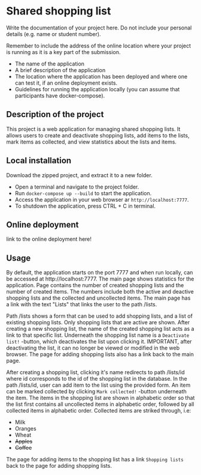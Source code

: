# Shared shopping list

Write the documentation of your project here. Do not include your personal
details (e.g. name or student number).

Remember to include the address of the online location where your project is
running as it is a key part of the submission.

- The name of the application
- A brief description of the application
- The location where the application has been deployed and where one can test it, if an online deployment exists.
- Guidelines for running the application locally (you can assume that participants have docker-compose).

## Description of the project

This project is a web application for managing shared shopping lists. It allows users to create and deactivate shopping lists, add items to the lists, mark items as collected, and view statistics about the lists and items.

## Local installation

Download the zipped project, and extract it to a new folder.
- Open a terminal and navigate to the project folder.
- Run `docker-compose up --build` to start the application.
- Access the application in your web browser ar `http://localhost:7777`.
- To shutdown the application, press CTRL + C in terminal.

## Online deployment

link to the online deployment here!

## Usage

By default, the application starts on the port 7777 and when run locally, can be accessed at http://localhost:7777. The main page shows statistics for the application. Page contains the number of created shopping lists and the number of created items. The numbers include both the active and deactive shopping lists and the collected and uncollected items. The main page has a link with the text "Lists" that links the user to the path /lists.

Path /lists shows a form that can be used to add shopping lists, and a list of existing shopping lists. Only shopping lists that are active are shown. After creating a new shopping list, the name of the created shopping list acts as a link to that specific list. Underneath the shopping list name is a `Deactivate list!` -button, which deactivates the list upon clicking it. IMPORTANT, after deactivating the list, it can no longer be viewed or modified in the web browser. The page for adding shopping lists also has a link back to the main page.

After creating a shopping list, clicking it's name redirects to path /lists/id where id corresponds to the id of the shopping list in the database. In the path /lists/id, user can add item to the list using the provided form. An item can be marked collected by clicking `Mark collected!` -button underneath the item. The items in the shopping list are shown in alphabetic order so that the list first contains all uncollected items in alphabetic order, followed by all collected items in alphabetic order. Collected items are striked through, i.e:
- Milk
- Oranges
- Wheat
- ~~Apples~~
- ~~Coffee~~

The page for adding items to the shopping list has a link `Shopping lists` back to the page for adding shopping lists.
